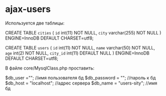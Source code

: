# ajax-users

Используется две таблицы:

CREATE TABLE `cities` (
  `id` int(11) NOT NULL,
  `city` varchar(255) NOT NULL
) ENGINE=InnoDB DEFAULT CHARSET=utf8;

CREATE TABLE `users` (
  `id` int(11) NOT NULL,
  `name` varchar(50) NOT NULL,
  `age` int(2) NOT NULL,
  `city_id` int(11) DEFAULT NULL
) ENGINE=InnoDB DEFAULT CHARSET=utf8;

В файле core/MysqlClass.php проставить:

$db_user =""; //имя пользователя бд
$db_password = ""; //пароль к бд
$db_host = "localhost"; //адрес сервера
$db_name = "users-sity"; //имя бд
